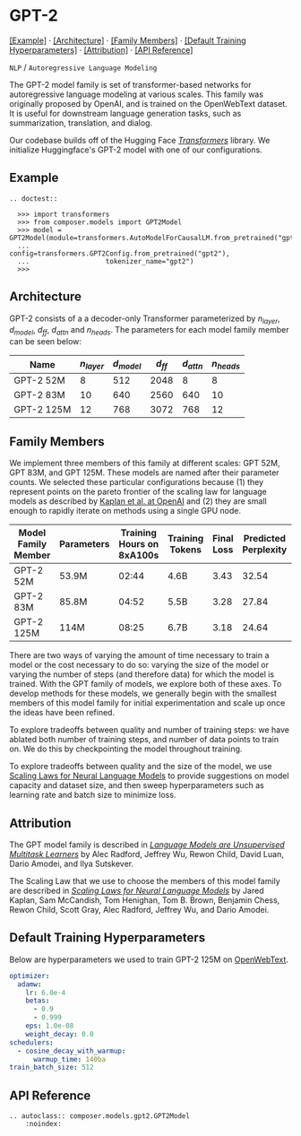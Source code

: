 # GPT-2
[\[Example\]](#example) &middot; [\[Architecture\]](#architecture) &middot; [\[Family Members\]](#family-members) &middot; [\[Default Training Hyperparameters\]](#default-training-hyperparameters) &middot; [\[Attribution\]](#attribution) &middot; [\[API Reference\]](#api-reference)

`NLP` /  ``Autoregressive Language Modeling``

The GPT-2 model family is set of transformer-based networks for autoregressive language modeling at various scales. This family was originally proposed by OpenAI, and is trained on the OpenWebText dataset. It is useful for downstream language generation tasks, such as summarization, translation, and dialog.

Our codebase builds off of the Hugging Face *[Transformers](https://huggingface.co/transformers/)* library. We initialize Huggingface's GPT-2 model with one of our configurations.

## Example

```{eval-rst}
.. doctest::

  >>> import transformers
  >>> from composer.models import GPT2Model
  >>> model = GPT2Model(module=transformers.AutoModelForCausalLM.from_pretrained("gpt2"),
  ...                   config=transformers.GPT2Config.from_pretrained("gpt2"),
  ...                   tokenizer_name="gpt2")
  >>>
```

## Architecture

GPT-2 consists of a a decoder-only Transformer parameterized by $n_{layer}$, $d_{model}$, $d_{ff}$, $d_{attn}$ and $n_{heads}$. The parameters for each model family member can be seen below:

| Name       | $n_{layer}$ | $d_{model}$ | $d_{ff}$ | $d_{attn}$ | $n_{heads}$ |
|------------|-------------|-------------|----------|------------|-------------|
| GPT-2 52M  | 8           | 512         | 2048     | 8          | 8           |
| GPT-2 83M  | 10          | 640         | 2560     | 640        | 10          |
| GPT-2 125M | 12          | 768         | 3072     | 768        | 12          |

## Family Members

We implement three members of this family at different scales: GPT 52M, GPT 83M, and GPT 125M. These models are named after their parameter counts. We selected these particular configurations because (1) they represent points on the pareto frontier of the scaling law for language models as described by [Kaplan et al. at OpenAI](https://arxiv.org/abs/2001.08361) and (2) they are small enough to rapidly iterate on methods using a single GPU node.

| Model Family Member | Parameters | Training Hours on 8xA100s | Training Tokens | Final Loss | Predicted Perplexity | Actual Perplexity |
|---------------------|------------|---------------------------|-----------------|------------|----------------------|-------------------|
| GPT-2 52M           | 53.9M      | 02:44                     | 4.6B            | 3.43       | 32.54                | 30.88             |
| GPT-2 83M           | 85.8M      | 04:52                     | 5.5B            | 3.28       | 27.84                | 26.57             |
| GPT-2 125M          | 114M       | 08:25                     | 6.7B            | 3.18       | 24.64                | 24.04             |


There are two ways of varying the amount of time necessary to train a model or the cost necessary to do so: varying the size of the model or varying the number of steps (and therefore data) for which the model is trained. With the GPT family of models, we explore both of these axes. To develop methods for these models, we generally begin with the smallest members of this model family for initial experimentation and scale up once the ideas have been refined.

To explore tradeoffs between quality and number of training steps: we have ablated both number of training steps, and number of data points to train on. We do this by checkpointing the model throughout training.

To explore tradeoffs between quality and the size of the model, we use [Scaling Laws for Neural Language Models](https://arxiv.org/abs/2001.08361) to provide suggestions on model capacity and dataset size, and then sweep hyperparameters such as learning rate and batch size to minimize loss.


## Attribution

The GPT model family is described in *[Language Models are Unsupervised Multitask Learners](https://cdn.openai.com/better-language-models/language_models_are_unsupervised_multitask_learners.pdf)* by Alec Radford, Jeffrey Wu, Rewon Child, David Luan, Dario Amodei, and Ilya Sutskever.

The Scaling Law that we use to choose the members of this model family are described in *[Scaling Laws for Neural Language Models](https://arxiv.org/abs/2001.08361)* by Jared Kaplan, Sam McCandish, Tom Henighan, Tom B. Brown, Benjamin Chess, Rewon Child, Scott Gray, Alec Radford, Jeffrey Wu, and Dario Amodei.

## Default Training Hyperparameters

Below are hyperparameters we used to train GPT-2 125M on [OpenWebText](https://huggingface.co/datasets/openwebtext).

```yaml
optimizer:
  adamw:
    lr: 6.0e-4
    betas:
      - 0.9
      - 0.999
    eps: 1.0e-08
    weight_decay: 0.0
schedulers:
  - cosine_decay_with_warmup:
      warmup_time: 140ba
train_batch_size: 512
```

## API Reference

```{eval-rst}
.. autoclass:: composer.models.gpt2.GPT2Model
    :noindex:
```

